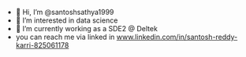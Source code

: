 - 👋 Hi, I’m @santoshsathya1999
- 👀 I’m interested in data science
- 🌱 I’m currently working as a SDE2 @ Deltek
-  you can reach me via  linked in www.linkedin.com/in/santosh-reddy-karri-825061178
<!---
santoshsathya1999/santoshsathya1999 is a ✨ special ✨ repository because its `README.md` (this file) appears on your GitHub profile.
You can click the Preview link to take a look at your changes.
--->
